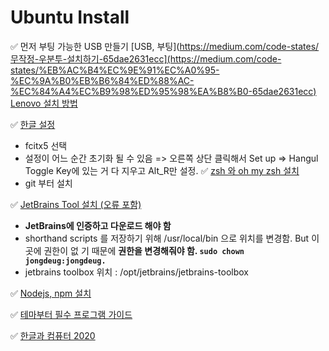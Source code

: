 # Ubuntu Install

✅ 먼저 부팅 가능한 USB 만들기
[USB, 부팅](https://medium.com/code-states/무작정-우분투-설치하기-65dae2631ecc](https://medium.com/code-states/%EB%AC%B4%EC%9E%91%EC%A0%95-%EC%9A%B0%EB%B6%84%ED%88%AC-%EC%84%A4%EC%B9%98%ED%95%98%EA%B8%B0-65dae2631ecc)
[Lenovo 설치 방법](https://download.lenovo.com/pccbbs/thinkcentre_pdf/ts_p360_ubuntu_22.04_lts_installation_guide.pdf)

✅ [한글 설정](https://osg.kr/archives/913)   
- fcitx5 선택
- 설정이 어느 순간 초기화 될 수 있음 =>  오른쪽 상단 클릭해서 Set up => Hangul Toggle Key에 있는 거 다 지우고 Alt_R만 설정.
✅ [zsh 와 oh my zsh 설치](https://guiyomi.tistory.com/114)
- git 부터 설치

✅ [JetBrains Tool 설치 (오류 포함)](https://askubuntu.com/questions/1410885/how-to-install-jetbrains-toolbox-in-ubuntu-22-04-lts) 
- **JetBrains에 인증하고 다운로드 해야 함**
- shorthand scripts 를 저장하기 위해 /usr/local/bin 으로 위치를 변경함. But 이곳에 권한이 없 기 때문에 **권한을 변경해줘야 함. `sudo chown jongdeug:jongdeug.`**
- jetbrains toolbox 위치 : /opt/jetbrains/jetbrains-toolbox

✅ [Nodejs, npm 설치](https://jjeongil.tistory.com/2106)

✅ [테마부터 필수 프로그램 가이드](https://ingu627.github.io/tips/ubuntu2204/)

✅ [한글과 컴퓨터 2020](https://nooree.com/74)



